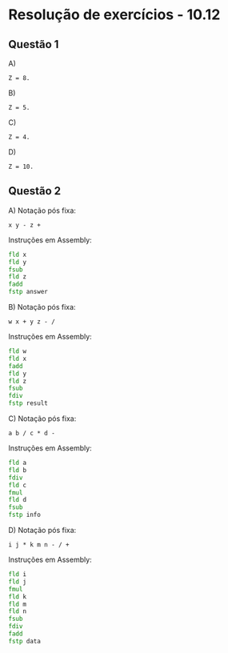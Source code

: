 #  Resolução de exercícios - 10.12

##  Questão 1
A)
```
Z = 8.
```
B)
```
Z = 5.
```
C)
```
Z = 4.
```
D) 
```
Z = 10.        
```

## Questão 2
A) Notação pós fixa:   
```
x y - z +
```
Instruções em Assembly:
```asm
fld x
fld y
fsub
fld z
fadd
fstp answer
```

B) Notação pós fixa:   
```
w x + y z - /
```
Instruções em Assembly:
```asm
fld w
fld x 
fadd 
fld y
fld z 
fsub
fdiv 
fstp result
```

C) Notação pós fixa:   
```
a b / c * d -
```
Instruções em Assembly:
```asm
fld a
fld b
fdiv 
fld c
fmul
fld d
fsub
fstp info 
```

D) Notação pós fixa:   
```
i j * k m n - / +
```
Instruções em Assembly:
```asm
fld i
fld j
fmul
fld k
fld m
fld n
fsub 
fdiv
fadd
fstp data
```


